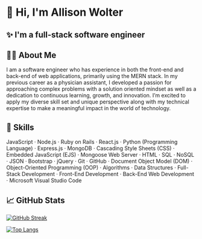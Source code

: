 # 👋 Hi, I'm Allison Wolter
## ✨  I'm a full-stack software engineer

## 👩🏻 About Me

I am a software engineer who has experience in both the front-end and back-end of web applications, primarily using the MERN stack. In my previous career as a physician assistant, I developed a passion for approaching complex problems with a solution oriented mindset as well as a dedication to continuous learning, growth, and innovation. I’m excited to apply my diverse skill set and unique perspective along with my technical expertise to make a meaningful impact in the world of technology.

## 🧠 Skills

JavaScript · Node.js · Ruby on Rails · React.js · Python (Programming Language) · Express.js · MongoDB · Cascading Style Sheets (CSS) · Embedded JavaScript (EJS) · Mongoose Web Server · HTML · SQL · NoSQL · JSON · Bootstrap · jQuery · Git · GitHub · Document Object Model (DOM) · Object-Oriented Programming (OOP) · Algorithms · Data Structures · Full-Stack Development · Front-End Development · Back-End Web Development · Microsoft Visual Studio Code

## 📈 GitHub Stats

[![GitHub Streak](https://streak-stats.demolab.com/?user=awolter27&theme=dark)](https://git.io/streak-stats)  

[![Top Langs](https://github-readme-stats.vercel.app/api/top-langs/?username=awolter27&layout=compact&theme=vision-friendly-highcontrast)](https://github.com/anuraghazra/github-readme-stats)  
